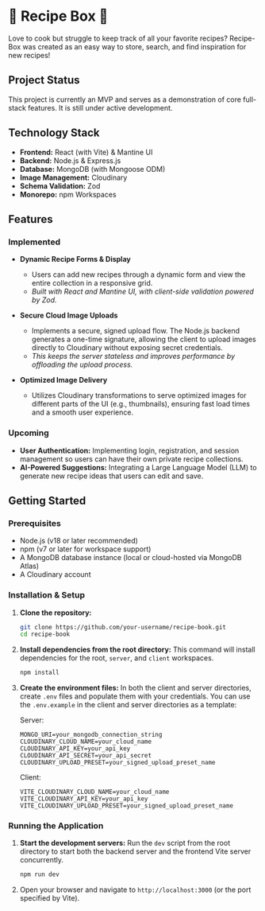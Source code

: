 # 🥙 Recipe Box 🍝

Love to cook but struggle to keep track of all your favorite recipes? Recipe-Box was created as an easy way to store, search, and find inspiration for new recipes!

## Project Status

This project is currently an MVP and serves as a demonstration of core full-stack features. It is still under active development.

## Technology Stack

- **Frontend:** React (with Vite) & Mantine UI
- **Backend:** Node.js & Express.js
- **Database:** MongoDB (with Mongoose ODM)
- **Image Management:** Cloudinary
- **Schema Validation:** Zod
- **Monorepo:** npm Workspaces

## Features

### Implemented

- **Dynamic Recipe Forms & Display**
  - Users can add new recipes through a dynamic form and view the entire collection in a responsive grid.
  - _Built with React and Mantine UI, with client-side validation powered by Zod._

- **Secure Cloud Image Uploads**
  - Implements a secure, signed upload flow. The Node.js backend generates a one-time signature, allowing the client to upload images directly to Cloudinary without exposing secret credentials.
  - _This keeps the server stateless and improves performance by offloading the upload process._

- **Optimized Image Delivery**
  - Utilizes Cloudinary transformations to serve optimized images for different parts of the UI (e.g., thumbnails), ensuring fast load times and a smooth user experience.

### Upcoming

- **User Authentication:** Implementing login, registration, and session management so users can have their own private recipe collections.
- **AI-Powered Suggestions:** Integrating a Large Language Model (LLM) to generate new recipe ideas that users can edit and save.

## Getting Started

### Prerequisites

- Node.js (v18 or later recommended)
- npm (v7 or later for workspace support)
- A MongoDB database instance (local or cloud-hosted via MongoDB Atlas)
- A Cloudinary account

### Installation & Setup

1.  **Clone the repository:**

    ```sh
    git clone https://github.com/your-username/recipe-book.git
    cd recipe-book
    ```

2.  **Install dependencies from the root directory:**
    This command will install dependencies for the root, `server`, and `client` workspaces.

    ```sh
    npm install
    ```

3.  **Create the environment files:**
    In both the client and server directories, create `.env` files and populate them with your credentials. You can use the `.env.example` in the client and server directories as a template:

    Server:

    ```
    MONGO_URI=your_mongodb_connection_string
    CLOUDINARY_CLOUD_NAME=your_cloud_name
    CLOUDINARY_API_KEY=your_api_key
    CLOUDINARY_API_SECRET=your_api_secret
    CLOUDINARY_UPLOAD_PRESET=your_signed_upload_preset_name
    ```

    Client:

    ```
    VITE_CLOUDINARY_CLOUD_NAME=your_cloud_name
    VITE_CLOUDINARY_API_KEY=your_api_key
    VITE_CLOUDINARY_UPLOAD_PRESET=your_signed_upload_preset_name
    ```

### Running the Application

1.  **Start the development servers:**
    Run the `dev` script from the root directory to start both the backend server and the frontend Vite server concurrently.

    ```sh
    npm run dev
    ```

2.  Open your browser and navigate to `http://localhost:3000` (or the port specified by Vite).
